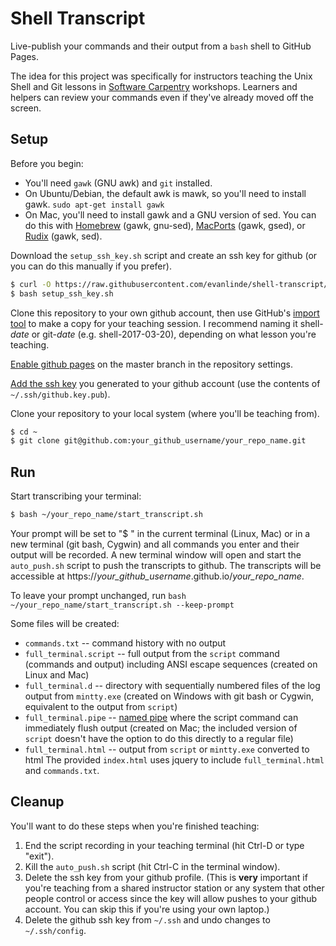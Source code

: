 Shell Transcript
================

Live-publish your commands and their output from a `bash` shell to GitHub Pages.

The idea for this project was specifically for instructors teaching the Unix Shell and Git lessons in [Software Carpentry](https://software-carpentry.org) workshops. Learners and helpers can review your commands even if they've already moved off the screen.


Setup
-----

Before you begin:
* You'll need `gawk` (GNU awk) and `git` installed.
* On Ubuntu/Debian, the default awk is mawk, so you'll need to install gawk.
`sudo apt-get install gawk`
* On Mac, you'll need to install gawk and a GNU version of sed. You can do this with [Homebrew](https://brew.sh/) (gawk, gnu-sed), [MacPorts](https://www.macports.org/) (gawk, gsed), or [Rudix](http://rudix.org/) (gawk, sed).

Download the `setup_ssh_key.sh` script and create an ssh key for github (or you can do this manually if you prefer).
```bash
$ curl -O https://raw.githubusercontent.com/evanlinde/shell-transcript/master/setup_ssh_key.sh
$ bash setup_ssh_key.sh
```

Clone this repository to your own github account, then use GitHub's [import tool](https://help.github.com/articles/importing-a-repository-with-github-importer/) to make a copy for your teaching session. I recommend naming it shell-*date* or git-*date* (e.g. shell-2017-03-20), depending on what lesson you're teaching.

[Enable github pages](https://help.github.com/articles/configuring-a-publishing-source-for-github-pages/#enabling-github-pages-to-publish-your-site-from-master-or-gh-pages) on the master branch in the repository settings.

[Add the ssh key](https://help.github.com/articles/adding-a-new-ssh-key-to-your-github-account/) you generated to your github account (use the contents of `~/.ssh/github.key.pub`).

Clone your repository to your local system (where you'll be teaching from).
```bash
$ cd ~
$ git clone git@github.com:your_github_username/your_repo_name.git
```


Run
---

Start transcribing your terminal:
```bash
$ bash ~/your_repo_name/start_transcript.sh
```
Your prompt will be set to "$ " in the current terminal (Linux, Mac) or in a new terminal (git bash, Cygwin) and all commands you enter and their output will be recorded. A new terminal window will open and start the `auto_push.sh` script to push the transcripts to github. The transcripts will be accessible at https://*your_github_username*.github.io/*your_repo_name*.

To leave your prompt unchanged, run `bash ~/your_repo_name/start_transcript.sh --keep-prompt`

Some files will be created:
* `commands.txt` -- command history with no output
* `full_terminal.script` -- full output from the `script` command (commands and output) including ANSI escape sequences (created on Linux and Mac)
* `full_terminal.d` -- directory with sequentially numbered files of the log output from `mintty.exe` (created on Windows with git bash or Cygwin, equivalent to the output from `script`)
* `full_terminal.pipe` -- [named pipe](https://en.wikipedia.org/wiki/Unix_file_types#Named_pipe) where the script command can immediately flush output (created on Mac; the included version of `script` doesn't have the option to do this directly to a regular file)
* `full_terminal.html` -- output from `script` or `mintty.exe` converted to html
The provided `index.html` uses jquery to include `full_terminal.html` and `commands.txt`.


Cleanup
-------

You'll want to do these steps when you're finished teaching:
1. End the script recording in your teaching terminal (hit Ctrl-D or type "exit").
2. Kill the `auto_push.sh` script (hit Ctrl-C in the terminal window).
3. Delete the ssh key from your github profile. (This is **very** important if you're teaching from a shared instructor station or any system that other people control or access since the key will allow pushes to your github account. You can skip this if you're using your own laptop.)
4. Delete the github ssh key from `~/.ssh` and undo changes to `~/.ssh/config`.

